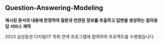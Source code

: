 ## Question-Answering-Modeling
**제시된 문서의 내용에 한정하여 질문과 연관된 정보를 추출하고 답변을 생성하는 질의응답 서비스 제작**

2023 삼성증권 디지털/IT 학회 연계 프로그램에 참여하여 프로젝트를 수행했습니다.
